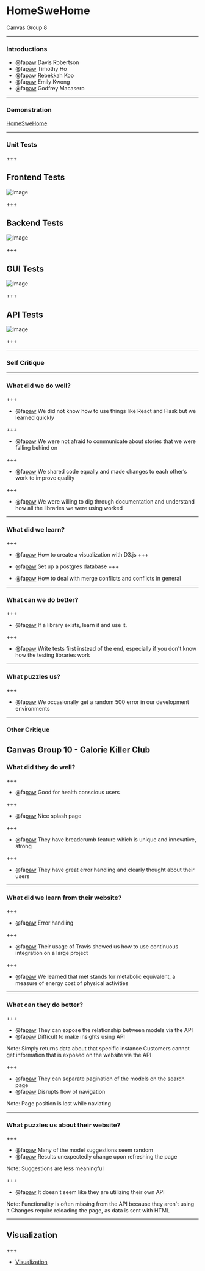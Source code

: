 # HomeSweHome

Canvas Group 8

---

### Introductions

- @fa[paw]() Davis Robertson
- @fa[paw]() Timothy Ho
- @fa[paw]() Rebekkah Koo
- @fa[paw]() Emily Kwong
- @fa[paw]() Godfrey Macasero

---

### Demonstration

[HomeSweHome](http://homeswehome.me)


---

### Unit Tests

+++

## Frontend Tests

![Image](assets/frontend.png)

+++

## Backend Tests

![Image](assets/backend.png)

+++

## GUI Tests

![Image](assets/gui.png)

+++

## API Tests

![Image](assets/postman.png)

+++

---

### Self Critique

---

### What did we do well?

+++
- @fa[paw]() We did not know how to use things like React and Flask but we learned quickly

+++

- @fa[paw]() We were not afraid to communicate about stories that we were falling behind on

+++

- @fa[paw]() We shared code equally and made changes to each other’s work to improve quality

+++

- @fa[paw]() We were willing to dig through documentation and understand how all the libraries we were using worked
---
### What did we learn?

+++

- @fa[paw]() How to create a visualization with D3.js
+++

- @fa[paw]() Set up a postgres database
+++

- @fa[paw]() How to deal with merge conflicts and conflicts in general

---
### What can we do better?
+++

- @fa[paw]() If a library exists, learn it and use it.

+++

- @fa[paw]() Write tests first instead of the end, especially if you don't know how the testing libraries work

---
### What puzzles us?
+++

- @fa[paw]() We occasionally get a random 500 error in our development environments

---
### Other Critique

Canvas Group 10 - Calorie Killer Club
---
### What did they do well?

+++

- @fa[paw]() Good for health conscious users

+++

- @fa[paw]() Nice splash page

+++

- @fa[paw]() They have breadcrumb feature which is unique and innovative, strong 

+++

- @fa[paw]() They have great error handling and clearly thought about their users 
---

### What did we learn from their website?
+++

- @fa[paw]() Error handling

+++

- @fa[paw]() Their usage of Travis showed us how to use continuous integration on a large project

+++

- @fa[paw]() We learned that met stands for metabolic equivalent, a measure of energy cost of physical activities 

---

### What can they do better?

+++

- @fa[paw]() They can expose the relationship between models via the API
- @fa[paw]() Difficult to make insights using API

Note:
Simply returns data about that specific instance
Customers cannot get information that is exposed on the website via the API

+++

- @fa[paw]() They can separate pagination of the models on the search page
- @fa[paw]() Disrupts flow of navigation

Note:
Page position is lost while naviating

---

### What puzzles us about their website?

+++

- @fa[paw]() Many of the model suggestions seem random
- @fa[paw]() Results unexpectedly change upon refreshing the page

Note:
Suggestions are less meaningful

+++

- @fa[paw]() It doesn't seem like they are utilizing their own API

Note:
Functionality is often missing from the API because they aren't using it
Changes require reloading the page, as data is sent with HTML

---

## Visualization

+++
- [Visualization](http://homeswehome.me/visualization/0)
